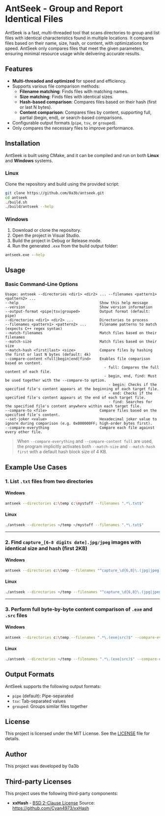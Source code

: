 # AntSeek - Group and Report Identical Files

AntSeek is a fast, multi-threaded tool that scans directories to group and list files with identical characteristics found in multiple locations. It compares files based on their name, size, hash, or content, with optimizations for speed. AntSeek only compares files that meet the given parameters, ensuring minimal resource usage while delivering accurate results.

## Features

* **Multi-threaded and optimized** for speed and efficiency.
* Supports various file comparison methods:
  * **Filename matching**: Finds files with matching names.
  * **Size matching**: Finds files with identical sizes.
  * **Hash-based comparison**: Compares files based on their hash (first or last N bytes).
  * **Content comparison**: Compares files by content, supporting full, partial (begin, end), or search-based comparisons.
* Configurable output formats (`pipe`, `tsv`, or `grouped`).
* Only compares the necessary files to improve performance.

## Installation

AntSeek is built using CMake, and it can be compiled and run on both **Linux** and **Windows** systems.

### Linux

Clone the repository and build using the provided script:

```bash
git clone https://github.com/0a3b/antseek.git
cd antseek
./build.sh
./build/antseek --help
```

### Windows

1. Download or clone the repository.
2. Open the project in Visual Studio.
3. Build the project in Debug or Release mode.
4. Run the generated `.exe` from the build output folder:

```cmd
antseek.exe --help
```

## Usage

### Basic Command-Line Options

```
Usage: antseek --directories <dir1> <dir2> ... --filenames <pattern1> <pattern2> ...
--help                                     Show this help message
--version                                  Show version information
--output-format <pipe|tsv|grouped>         Output format (default: pipe)
--directories <dir1> <dir2> ...            Directories to process
--filenames <pattern1> <pattern2> ...      Filename patterns to match (expects C++ regex syntax)
--match-filenames                          Match files based on their filenames
--match-size                               Match files based on their size
--match-hash <first|last> <size>           Compare files by hashing the first or last N bytes (default: 4k)
--compare-content <full|begin|end|find>    Enables file comparison based on content.
                                             - full: Compares the full content of each file.
                                             - begin, end, find: Must be used together with the --compare-to option.
                                               - begin: Checks if the specified file's content appears at the beginning of each target file.
                                               - end: Checks if the specified file's content appears at the end of each target file.
                                               - find: Searches for the specified file's content anywhere within each target file.
--compare-to <file>                        Compare files based on the specified file's content.
--set-joker <value>                        Hexadecimal joker value to ignore during comparison (e.g. 0x000000FF; high-order bytes first).
--compare-everything                       Compare each file against every other file.
```

> When `--compare-everything` and `--compare-content full` are used, the program implicitly activates both `--match-size` and `--match-hash first` with a default hash block size of 4 KB.

## Example Use Cases

### 1. List `.txt` files from two directories

#### Windows

```bash
antseek --directories c:\temp c:\mystuff --filenames ".*\.txt$"
```

#### Linux

```bash
./antseek --directories ~/temp ~/mystuff --filenames ".*\.txt$"
```

---

### 2. Find `capture_[6-8 digits date].jpg/jpeg` images with identical size and hash (first 2KB)

#### Windows

```bash
antseek --directories c:\temp --filenames "^capture_\d{6,8}\.(jpg|jpeg)$" --compare-everything --match-size --match-hash first 2K
```

#### Linux

```bash
./antseek --directories ~/temp --filenames "^capture_\d{6,8}\.(jpg|jpeg)$" --compare-everything --match-size --match-hash first 2K
```

---

### 3. Perform full byte-by-byte content comparison of `.exe` and `.src` files

#### Windows

```bash
antseek --directories c:\temp --filenames ".*\.(exe|src)$" --compare-everything --compare-content full
```

#### Linux

```bash
./antseek --directories ~/temp --filenames ".*\.(exe|src)$" --compare-everything --compare-content full
```

## Output Formats

AntSeek supports the following output formats:

* `pipe` (default): Pipe-separated
* `tsv`: Tab-separated values
* `grouped`: Groups similar files together

## License

This project is licensed under the MIT License. See the [LICENSE](LICENSE) file for details.

## Author

This project was developed by 0a3b

## Third-party Licenses

This project uses the following third-party components:

- **xxHash** - [BSD 2-Clause License](external/xxhash/LICENSE)
  Source: https://github.com/Cyan4973/xxHash
